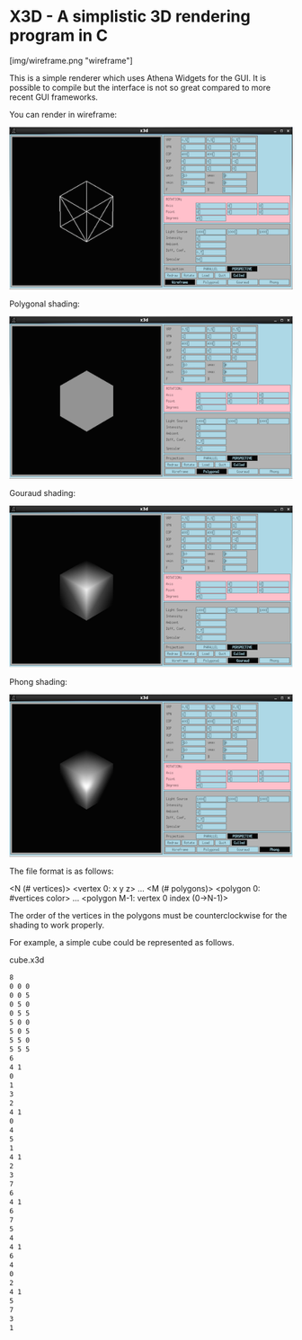 # X3D - A simplistic 3D rendering program in C

[img/wireframe.png "wireframe"]

This is a simple renderer which uses Athena Widgets for the GUI. It is possible to compile but the interface is not so great compared to more recent GUI frameworks.

You can render in wireframe:

![wireframe](img/x3d-wireframe.png "Wireframe")

Polygonal shading:

![polygonal](img/x3d-polygonal.png "Polygonal")

Gouraud shading:

![gouraud](img/x3d-gouraud.png "Gouraud")

Phong shading:

![phong](img/x3d-phong.png "Phong")


The file format is as follows:

<N (# vertices)>
<vertex 0: x y z>
...
<vertex N-1: x y z>
<M (# polygons)>
<polygon 0: #vertices color>
...
<polygon M-1: vertex 0 index (0->N-1)>

The order of the vertices in the polygons must be counterclockwise for the shading to work properly.

For example, a simple cube could be represented as follows.

cube.x3d
```
8
0 0 0
0 0 5
0 5 0
0 5 5
5 0 0
5 0 5
5 5 0
5 5 5
6
4 1
0
1
3
2
4 1
0
4
5
1
4 1
2
3
7
6
4 1
6
7
5
4
4 1
6
4
0
2
4 1
5
7
3
1
```



